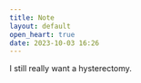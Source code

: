 ```yaml
---
title: Note
layout: default
open_heart: true
date: 2023-10-03 16:26
---
```


I still really want a hysterectomy.
